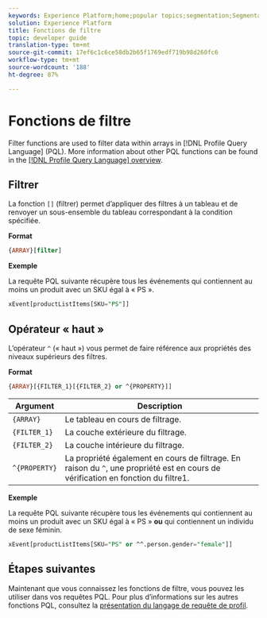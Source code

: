 ```yaml
---
keywords: Experience Platform;home;popular topics;segmentation;Segmentation;Segmentation Service;pql;PQL;Profile Query Language;filter functions;filter;
solution: Experience Platform
title: Fonctions de filtre
topic: developer guide
translation-type: tm+mt
source-git-commit: 17ef6c1c6ce58db2b65f1769edf719b98d260fc6
workflow-type: tm+mt
source-wordcount: '188'
ht-degree: 87%

---
```



# Fonctions de filtre

Filter functions are used to filter data within arrays in [!DNL Profile Query Language] (PQL). More information about other PQL functions can be found in the [[!DNL Profile Query Language] overview](./overview.md).

## Filtrer

La fonction `[]` (filtrer) permet d’appliquer des filtres à un tableau et de renvoyer un sous-ensemble du tableau correspondant à la condition spécifiée.

**Format**

```sql
{ARRAY}[filter]
```

**Exemple**

La requête PQL suivante récupère tous les événements qui contiennent au moins un produit avec un SKU égal à « PS ».

```sql
xEvent[productListItems[SKU="PS"]]
```

## Opérateur « haut »

L’opérateur `^` (« haut ») vous permet de faire référence aux propriétés des niveaux supérieurs des filtres.

**Format**

```sql
{ARRAY}[{FILTER_1}[{FILTER_2} or ^{PROPERTY}]]
```

| Argument | Description |
| -------- | ----------- |
| `{ARRAY}` | Le tableau en cours de filtrage. |
| `{FILTER_1}` | La couche extérieure du filtrage. |
| `{FILTER_2}` | La couche intérieure du filtrage. |
| `^{PROPERTY}` | La propriété également en cours de filtrage. En raison du `^`, une propriété est en cours de vérification en fonction du filtre1. |

**Exemple**

La requête PQL suivante récupère tous les événements qui contiennent au moins un produit avec un SKU égal à « PS » **ou** qui contiennent un individu de sexe féminin.

```sql
xEvent[productListItems[SKU="PS" or ^^.person.gender="female"]]
```

## Étapes suivantes

Maintenant que vous connaissez les fonctions de filtre, vous pouvez les utiliser dans vos requêtes PQL. Pour plus d’informations sur les autres fonctions PQL, consultez la [présentation du langage de requête de profil](./overview.md).
